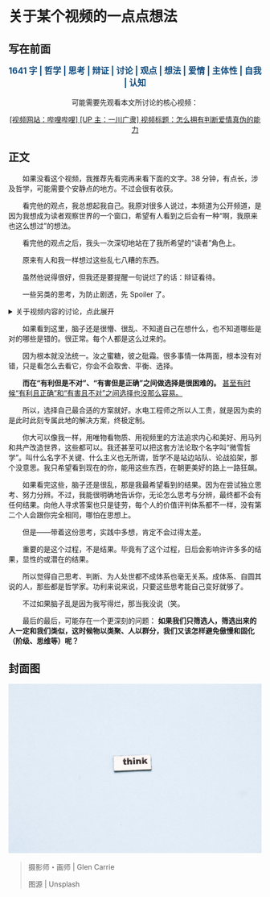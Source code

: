 # 关于某个视频的一点点想法

## 写在前面

<p style="color:#0f4c81; text-align:center; font-weight:bold; font-size:larger;">1641 字 | 哲学 | 思考 | 辩证 | 讨论 | 观点 | 想法 | 爱情 | 主体性 | 自我 | 认知</p>

<p style="text-align:center;">可能需要先观看本文所讨论的核心视频：</p>

<p style="text-align:center;"><a href="https://www.bilibili.com/video/av114902152777690?p=1">[视频网站：哔哩哔哩] [UP 主：一川广隶] 视频标题：怎么拥有判断爱情真伪的能力</a></p>

## 正文

　　如果没看这个视频，我推荐先看完再来看下面的文字。38 分钟，有点长，涉及哲学，可能需要个安静点的地方。不过会很有收获。

　　看完他的观点，我总想起我自己。我原对很多人说过，本频道为公开频道，是因为我想成为读者观察世界的一个窗口，希望有人看到之后会有一种“啊，我原来也这么想过”的想法。

　　看完他的观点之后，我头一次深切地站在了我所希望的“读者”角色上。

　　原来有人和我一样想过这些乱七八糟的东西。

　　虽然他说得很好，但我还是要提醒一句说烂了的话：辩证看待。

　　一些另类的思考，为防止剧透，先 Spoiler 了。

<details>
  <summary>关于视频内容的讨论，点此展开</summary>
　　<p>1. 本视频到后面越发唯心。只有工具性的人，在后面被批判得一文不值。但经济基础决定上层建筑，那些人，真的是自愿选择的吗？有没有真真切切客观上的原因，比如不依赖别人幼年期就会死掉？</p>
　　<p>2. 世界是物质的，时间是一样的、客观的。但是每个人的精力、悟性、家庭背景都是不一样的，这是客观存在的现实。我们再“不器”，也不能逆转物理定律和社会规律，这些是真理。</p>
　　<p>3. 由以上可以推导出，自始至终，无论是纵向的人生时间，还是横向的当下生存，我们始终都只是在做一个巨大的平衡游戏。</p>
　　<p>在经济压力与梦想之间平衡，在理想与现实之间平衡，在时间年龄与紧迫性之间，在享受与痛苦之间，在追求与遗憾之间等等。</p>
　　<p>他谈爱情，不止谈爱情。后面偏哲学得多。</p>
　　<p>最后点题了，如果想要这种美好的爱情，就势必要接受“有没有我对方都能过得很好”这个观点。而这个问题很致命，大多数人几乎把“没有我对方都过不好”这种强依赖性，当成是典型的爱情象征。要让他们接受没有这一点的爱情，不如杀了他们。这在理智上非常让人难以接受。</p>
　　<p>不过我还是想让更多的人（起码看到这里的读者）偏向理智。如果有一天，你非要在理性和情绪之间选一个作为决策依据，那么——如果不是极端（如逃命）的情况，我都更希望你选择理性。因为理性会随着年龄和阅历而逐渐成长和成熟，但是情绪不会。情绪是低功耗、高效的保命系统，但不是很好的、向上攀爬的工具。</p>
</details>

　　如果看到这里，脑子还是很懵、很乱、不知道自己在想什么，也不知道哪些是对的哪些是错的。很正常。每个人都是这么过来的。

　　因为根本就没法统一。汝之蜜糖，彼之砒霜。很多事情一体两面，根本没有对错，只是看怎么去看它，你会不会取舍、平衡、选择。

　　**而在“有利但是不对”、“有害但是正确”之间做选择是很困难的。** <u>甚至有时候“有利且正确”和“有害且不对”之间选择也没那么容易。</u>

　　所以，选择自己最合适的方案就好。水电工程师之所以人工贵，就是因为卖的是此时此刻专属此地的解决方案，终极定制。

　　你大可以像我一样，用唯物看物质、用视频里的方法追求内心和美好、用马列和共产改造世界，这些都可以。我还甚至可以把这套方法论取个名字叫“微雪哲学”。叫什么名字不关键、什么主义也无所谓，哲学不是站边站队、论战掐架，那个没意思。我只希望看到现在的你，能用这些东西，在朝更美好的路上一路狂飙。

　　如果看完这些，脑子还是很乱，那是我最希望看到的结果。因为在尝试独立思考、努力分辨。不过，我能很明确地告诉你，无论怎么思考与分辨，最终都不会有任何结果。向他人寻求答案也只是徒劳，每个人的价值评判体系都不一样，没有第二个人会跟你完全相同，哪怕在思想上。

　　但是——带着这份思考，实践中多想，肯定不会过得太差。

　　重要的是这个过程，不是结果。毕竟有了这个过程，日后会影响许许多多的结果，显性的或潜在的结果。

　　所以觉得自己思考、判断、为人处世都不成体系也毫无关系。成体系、自圆其说的人，那些都是哲学家。功利来说来说，只要这些思考能自己变好就够了。

　　不过如果脑子乱是因为我写得烂，那当我没说（笑。

　　最后的最后，可能存在一个更深刻的问题： **如果我们只筛选人，筛选出来的人一定和我们类似，这时候物以类聚、人以群分，我们又该怎样避免傲慢和固化（阶级、思维等）呢？**

## 封面图

![](https://raw.githubusercontent.com/TinySnow/GithubImageHosting/main/blog/articles/literature/glen-carrie-j7wPFNAXdio-unsplash.jpg)

> 摄影师・画师 | Glen Carrie
>
> 图源 | Unsplash